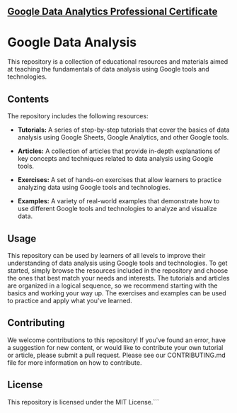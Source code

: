 ## [Google Data Analytics Professional Certificate](https://www.coursera.org/professional-certificates/google-data-analytics)

# Google Data Analysis

This repository is a collection of educational resources and materials aimed at teaching the fundamentals of data analysis using Google tools and technologies.

## Contents

The repository includes the following resources:

- **Tutorials:** A series of step-by-step tutorials that cover the basics of data analysis using Google Sheets, Google Analytics, and other Google tools.

- **Articles:** A collection of articles that provide in-depth explanations of key concepts and techniques related to data analysis using Google tools.

- **Exercises:** A set of hands-on exercises that allow learners to practice analyzing data using Google tools and technologies.

- **Examples:** A variety of real-world examples that demonstrate how to use different Google tools and technologies to analyze and visualize data.

## Usage

This repository can be used by learners of all levels to improve their understanding of data analysis using Google tools and technologies. To get started, simply browse the resources included in the repository and choose the ones that best match your needs and interests. The tutorials and articles are organized in a logical sequence, so we recommend starting with the basics and working your way up. The exercises and examples can be used to practice and apply what you've learned.

## Contributing

We welcome contributions to this repository! If you've found an error, have a suggestion for new content, or would like to contribute your own tutorial or article, please submit a pull request. Please see our CONTRIBUTING.md file for more information on how to contribute.

## License

This repository is licensed under the MIT License.```
